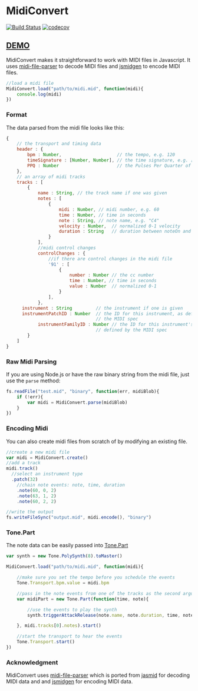 # MidiConvert #

[![Build Status](https://travis-ci.org/Tonejs/MidiConvert.svg?branch=master)](https://travis-ci.org/Tonejs/MidiConvert)
[![codecov](https://codecov.io/gh/Tonejs/MidiConvert/branch/master/graph/badge.svg)](https://codecov.io/gh/Tonejs/MidiConvert)

## [DEMO](https://tonejs.github.io/MidiConvert/)

MidiConvert makes it straightforward to work with MIDI files in Javascript. It uses [midi-file-parser](https://github.com/NHQ/midi-file-parser) to decode MIDI files and [jsmidgen](https://github.com/dingram/jsmidgen) to encode MIDI files.


```javascript
//load a midi file
MidiConvert.load("path/to/midi.mid", function(midi){
	console.log(midi)
})
```

### Format

The data parsed from the midi file looks like this:

```javascript
{
	// the transport and timing data
	header : {
		bpm : Number,                     // the tempo, e.g. 120
		timeSignature : [Number, Number], // the time signature, e.g. [4, 4],
		PPQ : Number                  	  // the Pulses Per Quarter of the midi file
	},
	// an array of midi tracks
	tracks : [
		{
			name : String, // the track name if one was given
			notes : [
				{
					midi : Number, // midi number, e.g. 60
					time : Number, // time in seconds
					note : String, // note name, e.g. "C4"
					velocity : Number,  // normalized 0-1 velocity
					duration : String   // duration between noteOn and noteOff
				}
			],
			//midi control changes
			controlChanges : {
				//if there are control changes in the midi file
				'91' : [
					{
						number : Number // the cc number
						time : Number, // time in seconds
						value : Number  // normalized 0-1
					}
				],
			},
      instrument : String         // the instrument if one is given
      instrumentPatchID : Number  // the ID for this instrument, as defined by
                                  // the MIDI spec
			instrumentFamilyID : Number // the ID for this instrument's family, as
                                  // defined by the MIDI spec
		}
	]
}
```

### Raw Midi Parsing

If you are using Node.js or have the raw binary string from the midi file, just use the `parse` method:

```javascript
fs.readFile("test.mid", "binary", function(err, midiBlob){
	if (!err){
		var midi = MidiConvert.parse(midiBlob)
	}
})
```

### Encoding Midi

You can also create midi files from scratch of by modifying an existing file.

```javascript
//create a new midi file
var midi = MidiConvert.create()
//add a track
midi.track()
  //select an instrument type
  .patch(32)
	//chain note events: note, time, duration
	.note(60, 0, 2)
	.note(63, 1, 2)
	.note(60, 2, 2)

//write the output
fs.writeFileSync("output.mid", midi.encode(), "binary")
```

### Tone.Part

The note data can be easily passed into [Tone.Part](http://tonejs.github.io/docs/#Part)

```javascript
var synth = new Tone.PolySynth(8).toMaster()

MidiConvert.load("path/to/midi.mid", function(midi){

	//make sure you set the tempo before you schedule the events
	Tone.Transport.bpm.value = midi.bpm

	//pass in the note events from one of the tracks as the second argument to Tone.Part
	var midiPart = new Tone.Part(function(time, note){

		//use the events to play the synth
		synth.triggerAttackRelease(note.name, note.duration, time, note.velocity)

	}, midi.tracks[0].notes).start()

	//start the transport to hear the events
	Tone.Transport.start()
})
```

### Acknowledgment

MidiConvert uses [midi-file-parser](https://github.com/NHQ/midi-file-parser) which is ported from [jasmid](https://github.com/gasman/jasmid) for decoding MIDI data and and [jsmidgen](https://github.com/dingram/jsmidgen) for encoding MIDI data.
